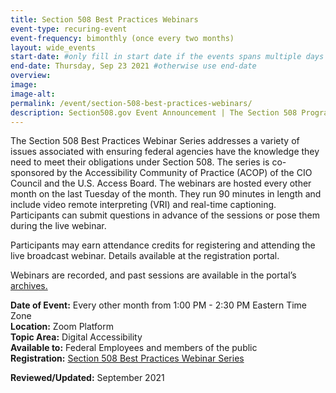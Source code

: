 ```yaml
---
title: Section 508 Best Practices Webinars
event-type: recuring-event
event-frequency: bimonthly (once every two months)
layout: wide_events
start-date: #only fill in start date if the events spans multiple days
end-date: Thursday, Sep 23 2021 #otherwise use end-date
overview: 
image:
image-alt: 
permalink: /event/section-508-best-practices-webinars/
description: Section508.gov Event Announcement | The Section 508 Program Maturity Report is a biannual accessibility status report submission required by the Office of Management and Budget Integrated Data Collection (IDC) Requirements.
---
```


The Section 508 Best Practices Webinar Series addresses a variety of issues associated with ensuring federal agencies have the knowledge they need to meet their obligations under Section 508. The series is co-sponsored by the Accessibility Community of Practice (ACOP) of the CIO Council and the U.S. Access Board.
The webinars are hosted every other month on the last Tuesday of the month. They run 90 minutes in length and include video remote interpreting (VRI) and real-time captioning. Participants can submit questions in advance of the sessions or pose them during the live webinar.

Participants may earn attendance credits for registering and attending the live broadcast webinar. Details available at the registration portal.

Webinars are recorded, and past sessions are available in the portal’s <a href = "https://www.accessibilityonline.org/ao/archives/"> archives.</a>


**Date of Event:** Every other month from 1:00 PM - 2:30 PM Eastern Time Zone    
**Location:** Zoom Platform     
**Topic Area:** Digital Accessibility    
**Available to:** Federal Employees and members of the public    
**Registration:** <a href="https://www.accessibilityonline.org/cioc-508/schedule" target="_blank" aria-label="Event Registration Link (opens in a new window)">  Section 508 Best Practices Webinar Series </a>  

 **Reviewed/Updated:** September 2021